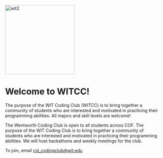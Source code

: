 <img width="225" height="225" alt="wit2" src="https://github.com/user-attachments/assets/55d6108e-20ba-4f6b-85f8-2dbcc3a9f156" />

# Welcome to WITCC! 

The purpose of the WIT Coding Club (WITCC) is to bring together a community of students who are interested and motivated in practicing their programming abilities. All majors and skill levels are welcome!

The Wentworth Coding Club is open to all students across COF. The purpose of the WIT Coding Club is to bring together a community of students who are interested and motivated in practicing their programming abilities. We will host hackathons and weekly meetings for the club.

To join, email csl_codingclub@wit.edu
